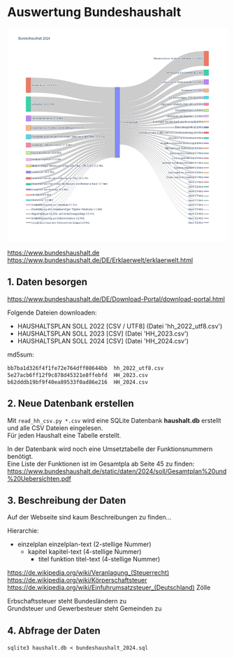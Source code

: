# Auswertung Bundeshaushalt

![Test Übersicht Haushalt](hh_2024.png)

<https://www.bundeshaushalt.de>  
<https://www.bundeshaushalt.de/DE/Erklaerwelt/erklaerwelt.html>  


## 1. Daten besorgen

<https://www.bundeshaushalt.de/DE/Download-Portal/download-portal.html>  

Folgende Dateien downloaden:

- HAUSHALTSPLAN SOLL 2022 [CSV / UTF8] (Datei 'hh_2022_utf8.csv')  
- HAUSHALTSPLAN SOLL 2023 [CSV] (Datei 'HH_2023.csv')  
- HAUSHALTSPLAN SOLL 2024 [CSV] (Datei 'HH_2024.csv')  

md5sum:

```
bb7ba1d326f4f1fe72e764dff08644bb  hh_2022_utf8.csv
5e27acb6ff12f9c878d45321e8ffebfd  HH_2023.csv
b62dddb19bf9f40ea89533f0ad86e216  HH_2024.csv
```


## 2. Neue Datenbank erstellen

Mit `read_hh_csv.py *.csv` wird eine SQLite Datenbank **haushalt.db** erstellt
und alle CSV Dateien eingelesen.  
Für jeden Haushalt eine Tabelle erstellt.  

In der Datenbank wird noch eine Umsetztabelle der Funktionsnummern benötigt.  
Eine Liste der Funktionen ist im Gesamtpla ab Seite 45 zu finden:  
<https://www.bundeshaushalt.de/static/daten/2024/soll/Gesamtplan%20und%20Uebersichten.pdf>  


## 3. Beschreibung der Daten

Auf der Webseite sind kaum Beschreibungen zu finden...

Hierarchie:
- einzelplan einzelplan-text (2-stellige Nummer)
  - kapitel kapitel-text (4-stellige Nummer)
    - titel funktion titel-text (4-stellige Nummer)

<https://de.wikipedia.org/wiki/Veranlagung_(Steuerrecht)>  
<https://de.wikipedia.org/wiki/Körperschaftsteuer>  
<https://de.wikipedia.org/wiki/Einfuhrumsatzsteuer_(Deutschland)> Zölle  


Erbschaftssteuer steht Bundesländern zu  
Grundsteuer und Gewerbesteuer steht Gemeinden zu  


## 4. Abfrage der Daten

`sqlite3 haushalt.db < bundeshaushalt_2024.sql`  

